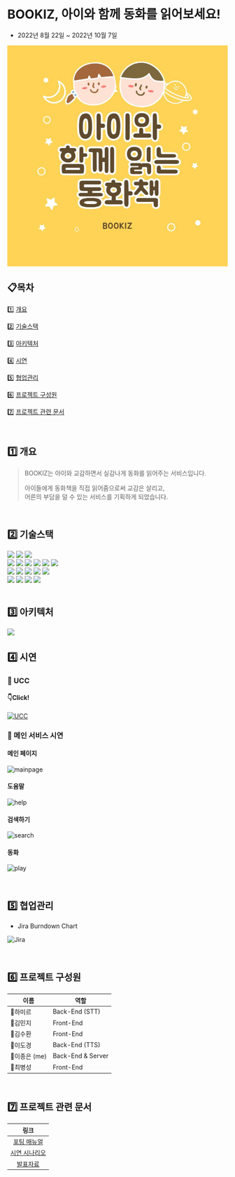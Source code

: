 # BOOKIZ, 아이와 함께 동화를 읽어보세요!

- 2022년 8월 22일 ~ 2022년 10월 7일

![메인](/image/부키즈.png)

## 📋목차

1️⃣ <a href="#1️⃣-개요">개요</a>

2️⃣ <a href="#2️⃣-기술스택">기술스택</a>

3️⃣ <a href="#3️⃣-아키텍처">아키텍처</a>

4️⃣ <a href="#4️⃣-시연">시연</a>

5️⃣ <a href="#5️⃣-협업관리">협업관리</a>

6️⃣ <a href="#6️⃣-프로젝트-구성원">프로젝트 구성원</a>

7️⃣ <a href="#7️⃣-프로젝트-관련-문서">프로젝트 관련 문서</a>

<br>

## 1️⃣ 개요

> BOOKIZ는 아이와 교감하면서 실감나게 동화를 읽어주는 서비스입니다.
>
>
>아이들에게 동화책을 직접 읽어줌으로써 교감은 살리고,<br>
어른의 부담을 덜 수 있는 서비스를 기획하게 되었습니다.

<br>

## 2️⃣ 기술스택

<span>
<img src="https://img.shields.io/badge/javascript-F7DF1E?style=for-the-badge&logo=javascript&logoColor=black">
<img src="https://img.shields.io/badge/React-61DAFB?style=for-the-badge&logo=React&logoColor=white">
<img src="https://img.shields.io/badge/Node.js-339939?style=for-the-badge&logo=Node.js&logoColor=white">
</span>
<br>
<span>
<img src="https://img.shields.io/badge/Java-FF7800?style=for-the-badge&logo=Java&logoColor=white">
<img src="https://img.shields.io/badge/Spring Boot-6DB33F?style=for-the-badge&logo=Spring Boot&logoColor=white">
<img src="https://img.shields.io/badge/Gradle-02303A?style=for-the-badge&logo=Gradle&logoColor=white">
<img src="https://img.shields.io/badge/Python-3776AB?style=for-the-badge&logo=Python&logoColor=white">
<img src="https://img.shields.io/badge/Django-000000?style=for-the-badge&logo=Django&logoColor=white">
<img src="https://img.shields.io/badge/MySQL-4479A1?style=for-the-badge&logo=MySQL&logoColor=white">
</span>
<br>
<span>
<img src="https://img.shields.io/badge/Amazon EC2-FF9900?style=for-the-badge&logo=Amazon EC2&logoColor=white">
<img src="https://img.shields.io/badge/Ubuntu-E95420?style=for-the-badge&logo=Ubuntu&logoColor=white">
<img src="https://img.shields.io/badge/Nginx-009639?style=for-the-badge&logo=NGINX&logoColor=white">
<img src="https://img.shields.io/badge/Docker-2496ED?style=for-the-badge&logo=Docker&logoColor=white">
<img src="https://img.shields.io/badge/jenkins-993333?style=for-the-badge&logo=Jenkins&logoColor=white">
</span>
<br>
<span>
<img src="https://img.shields.io/badge/Jira-0052CC?style=for-the-badge&logo=Jira&logoColor=white">
<img src="https://img.shields.io/badge/GitLab-FCA121?style=for-the-badge&logo=GitLab&logoColor=white">
<img src="https://img.shields.io/badge/Mattermost-0058CC?style=for-the-badge&logo=Mattermost&logoColor=white">
<img src="https://img.shields.io/badge/Notion-000000?style=for-the-badge&logo=Notion&logoColor=white">
</span>
<br>


<br>

## 3️⃣ 아키텍처

<img src="./image/architecture.png">

## 4️⃣ 시연

### 🔸 UCC

#### 👇Click!
[![UCC](https://img.youtube.com/vi/v0n3zAQdq4w/0.jpg)](https://youtu.be/v0n3zAQdq4w)
<br>

### 🔸 메인 서비스 시연

#### 메인 페이지

![mainpage](/image/mainpage.gif)

#### 도움말

![help](/image/help.gif)

#### 검색하기

![search](/image/search.gif)

#### 동화

![play](/image/play.gif)


<br>


## 5️⃣ 협업관리

- Jira Burndown Chart

![Jira](/image/jira.gif)

<br>

## 6️⃣ 프로젝트 구성원

| 이름 | 역할 |
| --- | --- |
| 👑하미르 | Back-End (STT) |
| 👩김민지 | Front-End |
| 👨김수환 | Front-End |
| 👱이도경 | Back-End (TTS) |
| 👲이종은 (me) | Back-End & Server |
| 👶최병성 | Front-End |

<br>


## 7️⃣ 프로젝트 관련 문서

|                   링크                   |
|:--------------------------------------:|
|  [포팅 매뉴얼](/exec/서울_1반_A103_포팅매뉴얼.pdf)  |
| [시연 시나리오](/exec/서울_1반_A103_시연시나리오.pdf) |
|   [발표자료](/exec/서울_1반_A103_발표자료.pptx)    |

